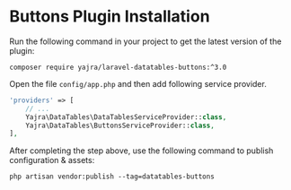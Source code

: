 # Buttons Plugin Installation

Run the following command in your project to get the latest version of the plugin:

`composer require yajra/laravel-datatables-buttons:^3.0`

Open the file ```config/app.php``` and then add following service provider.

```php
'providers' => [
    // ...
    Yajra\DataTables\DataTablesServiceProvider::class,
    Yajra\DataTables\ButtonsServiceProvider::class,
],
```

After completing the step above, use the following command to publish configuration & assets:

```
php artisan vendor:publish --tag=datatables-buttons
```
